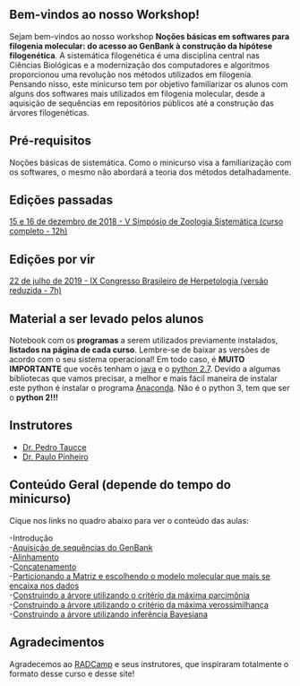 ## Bem-vindos ao nosso Workshop!

Sejam bem-vindos ao nosso workshop **Noções básicas em softwares para filogenia molecular: do acesso ao GenBank à construção da hipótese filogenética**. A sistemática filogenética é uma disciplina central nas Ciências Biológicas e a modernização dos computadores e algoritmos proporcionou uma revolução nos métodos utilizados em filogenia. Pensando nisso, este minicurso tem por objetivo familiarizar os alunos com alguns dos softwares mais utilizados em filogenia molecular, desde a aquisição de sequências em repositórios públicos até a construção das árvores filogenéticas.

## Pré-requisitos

Noções básicas de sistemática. Como o minicurso visa a familiarização com os softwares, o mesmo não abordará a teoria dos métodos
detalhadamente.

## Edições passadas
[15 e 16 de dezembro de 2018 - V Simpósio de Zoologia Sistemática (curso completo - 12h)](https://pedrotaucce.github.io/filogenia/simposio_ufmg)

## Edições por vir
[22 de julho de 2019 - IX Congresso Brasileiro de Herpetologia (versão reduzida - 7h)](https://pedrotaucce.github.io/filogenia/ixcbh)
## Material a ser levado pelos alunos

Notebook com os **programas** a serem utilizados previamente instalados, **listados na página de cada curso**. Lembre-se de baixar as versões de acordo com o seu sistema operacional! Em todo caso, é **MUITO IMPORTANTE** que vocês tenham o [java](https://www.java.com/pt_BR/download/) e o [python 2.7](https://www.python.org/downloads/). Devido a algumas bibliotecas que vamos precisar, a melhor e mais fácil maneira de instalar este python é instalar o programa [Anaconda](https://www.anaconda.com/download/). Não é o python 3, tem que ser o **python 2!!!**

## Instrutores

- [Dr. Pedro Taucce](http://www.pedrotaucce.org)<br>
- [Dr. Paulo Pinheiro](http://lattes.cnpq.br/8623318349513480)


## Conteúdo Geral (depende do tempo do minicurso)

Cique nos links no quadro abaixo para ver o conteúdo das aulas:

-Introdução<br>
-[Aquisição de sequências do GenBank](https://pedrotaucce.github.io/filogenia/genbank)<br>
-[Alinhamento](https://pedrotaucce.github.io/filogenia/alinhamento)<br>
-[Concatenamento](https://pedrotaucce.github.io/filogenia/sequencematrix)<br>
-[Particionando a Matriz e escolhendo o modelo molecular que mais se encaixa nos dados](https://pedrotaucce.github.io/filogenia/selecaodemodelos)<br>
-[Construindo a árvore utilizando o critério da máxima parcimônia](https://pedrotaucce.github.io/filogenia/parcimonia)<br>
-[Construindo a árvore utilizando o critério da máxima verossimilhança](https://pedrotaucce.github.io/filogenia/verossimilhanca)<br>
-[Construindo a árvore utilizando inferência Bayesiana](https://pedrotaucce.github.io/filogenia/bayesiana)<br>


## Agradecimentos

Agradecemos ao [RADCamp](https://radcamp.github.io/) e seus instrutores, que inspiraram totalmente o formato desse curso e desse site!

